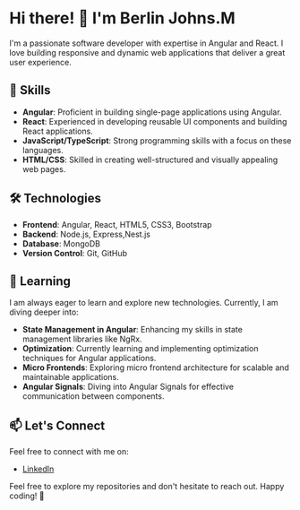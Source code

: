 # Hi there! 👋 I'm Berlin Johns.M

I'm a passionate software developer with expertise in Angular and React. I love building responsive and dynamic web applications that deliver a great user experience.

## 🚀 Skills

- **Angular**: Proficient in building single-page applications using Angular.
- **React**: Experienced in developing reusable UI components and building React applications.
- **JavaScript/TypeScript**: Strong programming skills with a focus on these languages.
- **HTML/CSS**: Skilled in creating well-structured and visually appealing web pages.

## 🛠️ Technologies

- **Frontend**: Angular, React, HTML5, CSS3, Bootstrap
- **Backend**: Node.js, Express,Nest.js
- **Database**: MongoDB
- **Version Control**: Git, GitHub

## 🌱 Learning

I am always eager to learn and explore new technologies. Currently, I am diving deeper into:

- **State Management in Angular**: Enhancing my skills in state management libraries like NgRx.
- **Optimization**: Currently learning and implementing optimization techniques for Angular applications.
- **Micro Frontends**: Exploring micro frontend architecture for scalable and maintainable applications.
- **Angular Signals**: Diving into Angular Signals for effective communication between components.

## 📫 Let's Connect

Feel free to connect with me on:

- [LinkedIn](https://www.linkedin.com/in/berlinjohns)

Feel free to explore my repositories and don't hesitate to reach out. Happy coding! 🚀
